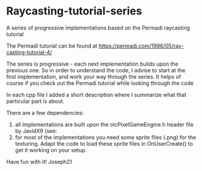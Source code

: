 # Raycasting-tutorial-series
A series of progressive implementations based on the Permadi raycasting tutorial

The Permadi tutorial can be found at https://permadi.com/1996/05/ray-casting-tutorial-4/

The series is progressive - each next implementation builds upon the previous one. So in order to understand the code, I advise to start at the first implementation, and work your way through the series. It helps of course if you check out the Permadi tutorial while looking through the code

In each cpp file I added a short description where I summarize what that particular part is about. 

There are a few dependencies:
1. all implementations are built upon the olcPixelGameEngine.h header file by JavidX9 (see: 
2. for most of the implementations you need some sprite files (.png) for the texturing. Adapt the code to load these sprite files in OnUserCreate() to get it working on your setup.

Have fun with it!
Joseph21
